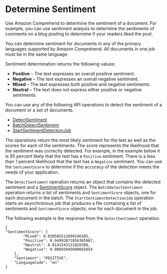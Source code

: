 # Determine Sentiment<a name="how-sentiment"></a>

Use Amazon Comprehend to determine the sentiment of a document\. For example, you can use sentiment analysis to determine the sentiments of comments on a blog posting to determine if your readers liked the post\.

You can determine sentiment for documents in any of the primary languages supported by Amazon Comprehend\. All documents in one job must be in the same language\.

Sentiment determination returns the following values:
+ **Positive** – The text expresses an overall positive sentiment\.
+ **Negative** – The text expresses an overall negative sentiment\.
+ **Mixed** – The text expresses both positive and negative sentiments\.
+ **Neutral** – The text does not express either positive or negative sentiments\.

You can use any of the following API operations to detect the sentiment of a document or a set of documents\.
+ [DetectSentiment](API_DetectSentiment.md)
+ [BatchDetectSentiment](API_BatchDetectSentiment.md)
+ [StartSentimentDetectionJob](API_StartSentimentDetectionJob.md)

The operations return the most likely sentiment for the text as well as the scores for each of the sentiments\. The score represents the likelihood that the sentiment was correctly detected\. For example, in the example below it is 95 percent likely that the text has a `Positive` sentiment\. There is a less than 1 percent likelihood that the text has a `Negative` sentiment\. You can use the `SentimentScore` to determine if the accuracy of the detection meets the needs of your application\.

The `DetectSentiment` operation returns an object that contains the detected sentiment and a [SentimentScore](API_SentimentScore.md) object\. The `BatchDetectSentiment` operation returns a list of sentiments and `SentimentScore` objects, one for each document in the batch\. The `StartSentimentDetectionJob` operation starts an asynchronous job that produces a file containing a list of sentiments and `SentimentScore` objects, one for each document in the job\.

The following example is the response from the `DetectSentiment` operation\.

```
{
"SentimentScore": {
        "Mixed": 0.030585512690246105,
        "Positive": 0.94992071056365967,
        "Neutral": 0.0141543131828308,
        "Negative": 0.00893945890665054
    },
    "Sentiment": "POSITIVE",
    "LanguageCode": "en"
}
```